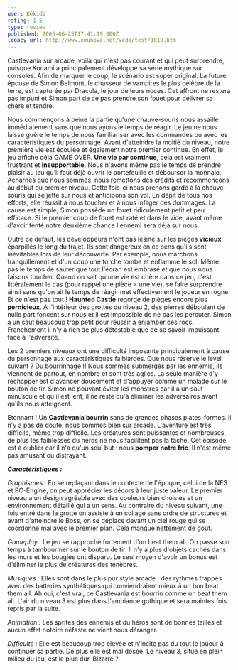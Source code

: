 ```yaml
---
user: Kékidi
rating: 1.5
type: review
published: 2005-06-25T17:41:19.000Z
legacy_url: http://www.emunova.net/veda/test/1010.htm
---
```

Castlevania sur arcade, voilà qui n'est pas courant et qui peut surprendre, puisque Konami a principalement développé sa série mythique sur consoles. Afin de marquer le coup, le scénario est super original. La future épouse de Simon Belmont, le chasseur de vampires le plus célèbre de la terre, est capturée par Dracula, le jour de leurs noces. Cet affront ne restera pas impuni et Simon part de ce pas prendre son fouet pour délivrer sa chère et tendre.  

  

Nous commençons à peine la partie qu'une chauve-souris nous assaille immédiatement sans que nous ayons le temps de réagir. Le jeu ne nous laisse guère le temps de nous familiariser avec les commandes ou avec les caractéristiques du personnage. Avant d'atteindre la moitié du niveau, notre première vie est écoulée et également notre premier continue. En effet, le jeu affiche déjà GAME OVER. **Une vie par continue**, cela est vraiment frustrant et **insupportable**. Nous n'avons même pas le temps de prendre plaisir au jeu qu'il faut déjà ouvrir le portefeuille et débourser la monnaie. Acharnés que nous sommes, nous remettons des crédits et recommençons au début du premier niveau. Cette fois-ci nous prenons garde à la chauve-souris qui se jette sur nous et anticipons son vol. En dépit de tous nos efforts, elle réussit à nous toucher et à nous infliger des dommages. La cause est simple, Simon possède un fouet ridiculement petit et peu efficace. Si le premier coup de fouet est raté et dans le vide, avant même d'avoir tenté notre deuxième chance l'ennemi sera déjà sur nous.  

  

Outre ce défaut, les développeurs n'ont pas lésiné sur les pièges **vicieux** éparpillés le long du trajet. Ils sont dangereux en ce sens qu'ils sont inévitables lors de leur découverte. Par exemple, nous marchons tranquillement et d'un coup une torche tombe et enflamme le sol. Même pas le temps de sauter que tout l'écran est embrasé et que nous nous faisons toucher. Quand on sait qu'une vie est chère dans ce jeu, c'est littéralement le cas (pour rappel une pièce = une vie), se faire surprendre ainsi sans qu'on ait le temps de réagir met effectivement le joueur en rogne. Et ce n'est pas tout ! **Haunted Castle** regorge de pièges encore plus **pernicieux**. A l'intérieur des grottes du niveau 2, des pierres déboulant de nulle part foncent sur nous et il est impossible de ne pas les percuter. Simon a un saut beaucoup trop petit pour réussir à enjamber ces rocs. Franchement il n'y a rien de plus détestable que de se savoir impuissant face à l'adversité.  

  

Les 2 premiers niveaux ont une difficulté imposante principalement à cause du personnage aux caractéristiques faiblardes. Que nous réserve le level suivant ? Du bourrinnage !! Nous sommes submergés par les ennemis, ils viennent de partout, en nombre et sont très agiles. La seule manière d'y réchapper est d'avancer doucement et d'appuyer comme un malade sur le bouton de tir. Simon ne pouvant éviter les monstres car il a un saut minuscule et qu'il est lent, il ne reste qu'à éliminer les adversaires avant qu'ils nous atteignent.  

  

Etonnant ! Un **Castlevania bourrin** sans de grandes phases plates-formes. Il n'y a pas de doute, nous sommes bien sur arcade. L'aventure est très difficile, même trop difficile. Les créatures sont puissantes et nombreuses, de plus les faiblesses du héros ne nous facilitent pas la tâche. Cet épisode est à oublier car il n'a qu'un seul but : nous **pomper notre fric**. Il n'est même pas amusant ou distrayant.  

  

_**Caractéristiques :**_  

  

_Graphismes :_ En se replaçant dans le contexte de l'époque, celui de la NES et PC-Engine, on peut apprécier les décors à leur juste valeur. Le premier niveau a un design agréable avec des couleurs bien choisies et un environnement détaillé qui a un sens. Au contraire du niveau suivant, une fois entré dans la grotte on assiste à un collage sans ordre de structures et avant d'atteindre le Boss, on se déplace devant un ciel rouge qui se coordonne mal avec le premier plan. Cela manque nettement de goût.  

  

_Gameplay :_ Le jeu se rapproche fortement d'un beat them all. On passe son temps à tambouriner sur le bouton de tir. Il n'y a plus d'objets cachés dans les murs et les bougies ont disparu. Le seul moyen d'avoir un bonus est d'éliminer le plus de créatures des ténèbres.  

  

_Musiques :_ Elles sont dans le plus pur style arcade : des rythmes frappés avec des batteries synthétiques qui conviendraient mieux à un bon beat them all. Ah oui, c'est vrai, ce Castlevania est bourrin comme un beat them all. L'air du niveau 3 est plus dans l'ambiance gothique et sera maintes fois repris par la suite.  

  

_Animation :_ Les sprites des ennemis et du héros sont de bonnes tailles et aucun effet notoire néfaste ne vient nous déranger.  

  

_Difficulté :_ Elle est beaucoup trop élevée et n'incite pas du tout le joueur à continuer sa partie. De plus elle est mal dosée. Le niveau 3, situé en plein milieu du jeu, est le plus dur. Bizarre ?